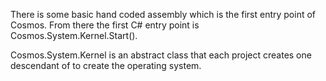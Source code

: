 ﻿

There is some basic hand coded assembly which is the first entry point of
Cosmos. From there the first C# entry point is Cosmos.System.Kernel.Start().

Cosmos.System.Kernel is an abstract class that each project creates one
descendant of to create the operating system.

